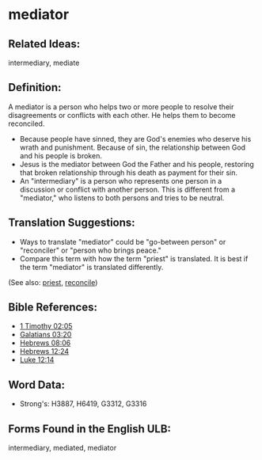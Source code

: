 # mediator

## Related Ideas:

intermediary, mediate

## Definition:

A mediator is a person who helps two or more people to resolve their disagreements or conflicts with each other. He helps them to become reconciled.

* Because people have sinned, they are God's enemies who deserve his wrath and punishment. Because of sin, the relationship between God and his people is broken.
* Jesus is the mediator between God the Father and his people, restoring that broken relationship through his death as payment for their sin.
* An "intermediary" is a person who represents one person in a discussion or conflict with another person. This is different from a "mediator," who listens to both persons and tries to be neutral.

## Translation Suggestions:

* Ways to translate "mediator" could be "go-between person" or "reconciler" or "person who brings peace."
* Compare this term with how the term "priest" is translated. It is best if the term "mediator" is translated differently.

(See also: [priest](../kt/priest.md), [reconcile](../kt/reconcile.md))

## Bible References:

* [1 Timothy 02:05](rc://en/tn/help/1ti/02/05)
* [Galatians 03:20](rc://en/tn/help/gal/03/20)
* [Hebrews 08:06](rc://en/tn/help/heb/08/06)
* [Hebrews 12:24](rc://en/tn/help/heb/12/24)
* [Luke 12:14](rc://en/tn/help/luk/12/14)

## Word Data:

* Strong's: H3887, H6419, G3312, G3316

## Forms Found in the English ULB:

intermediary, mediated, mediator
